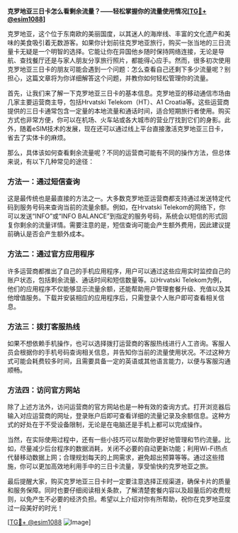 **克罗地亚三日卡怎么看剩余流量？——轻松掌握你的流量使用情况[[TG💪+ @esim1088](https://t.me/s/esim1088)]**

克罗地亚，这个位于东南欧的美丽国度，以其迷人的海岸线、丰富的文化遗产和美味的美食吸引着无数游客。如果你计划前往克罗地亚旅行，购买一张当地的三日流量卡无疑是一个明智的选择。它能让你在异国他乡随时保持网络连接，无论是导航、查找餐厅还是与家人朋友分享旅行照片，都能得心应手。然而，很多初次使用克罗地亚三日卡的朋友可能会遇到一个问题：怎么查看自己还剩下多少流量呢？别担心，这篇文章将为你详细解答这个问题，并教你如何轻松管理你的流量。

首先，让我们来了解一下克罗地亚三日卡的基本信息。克罗地亚的移动通信市场由几家主要运营商主导，包括Hrvatski Telekom（HT）、A1 Croatia等。这些运营商提供的三日卡通常包含一定量的本地流量和通话时间，适合短期旅行者使用。购买方式也非常方便，你可以在机场、火车站或各大城市的营业厅找到它们的身影。此外，随着eSIM技术的发展，现在还可以通过线上平台直接激活克罗地亚三日卡，省去了实体卡的麻烦。

那么，具体该如何查看剩余流量呢？不同的运营商可能有不同的操作方法，但总体来说，有以下几种常见的途径：

### 方法一：通过短信查询

这是最传统也是最直接的方法之一。大多数克罗地亚运营商都支持通过发送特定代码到服务号码来查询当前的流量余额。例如，在Hrvatski Telekom的网络下，你可以发送“INFO”或“INFO BALANCE”到指定的服务号码，系统会以短信的形式回复你剩余的流量详情。需要注意的是，短信查询可能会产生额外费用，因此建议提前确认是否会产生额外成本。

### 方法二：通过官方应用程序

许多运营商都推出了自己的手机应用程序，用户可以通过这些应用实时监控自己的账户状态，包括剩余流量、通话时间和短信数量等。以Hrvatski Telekom为例，他们的应用程序不仅能够显示流量余额，还能帮助用户管理套餐升级、充值以及其他增值服务。下载并安装相应的应用程序后，只需登录个人账户即可查看相关信息。

### 方法三：拨打客服热线

如果不想依赖手机操作，也可以选择拨打运营商的客服热线进行人工咨询。客服人员会根据你的手机号码查询相关信息，并告知你当前的流量使用状况。不过这种方式可能会耗费较多时间，且需要具备一定的英语或其他语言能力，以便与客服沟通顺畅。

### 方法四：访问官方网站

除了上述方法外，访问运营商的官方网站也是一种有效的查询方式。打开浏览器后输入对应运营商的网址，登录账户后即可查看详细的流量记录及余额信息。这种方式的好处在于不受设备限制，无论是在电脑还是手机上都可以完成操作。

当然，在实际使用过程中，还有一些小技巧可以帮助你更好地管理和节约流量。比如，尽量减少后台程序的数据消耗，关闭不必要的自动更新功能；利用Wi-Fi热点代替移动数据上网；合理规划每天的上网需求，避免超出预算等等。通过这些措施，你可以更加高效地利用手中的三日卡流量，享受愉快的克罗地亚之旅。

最后提醒大家，购买克罗地亚三日卡时一定要注意选择正规渠道，确保卡片的质量和服务保障。同时也要仔细阅读相关条款，了解清楚套餐内容以及超量后的收费规则，以免产生不必要的经济负担。希望以上介绍对你有所帮助，祝你在克罗地亚度过一段美好的时光！

[[TG💪+ @esim1088](https://t.me/s/esim1088) ![Image](https://i.postimg.cc/4NQfJmqS/Snipaste-2025-05-13-00-14-12.png)]